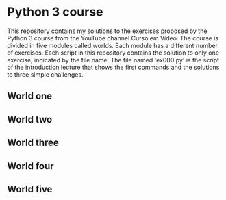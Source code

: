 # Python 3 course

This repository contains my solutions to the exercises proposed by the Python 3 course from the YouTube channel Curso em Vídeo. The course is divided in five modules called worlds. Each module has a different number of exercises. Each script in this repository contains the solution to only one exercise, indicated by the file name. The file named 'ex000.py' is the script of the introduction lecture that shows the first commands and the solutions to three simple challenges.

## World one

## World two

## World three

## World four

## World five


